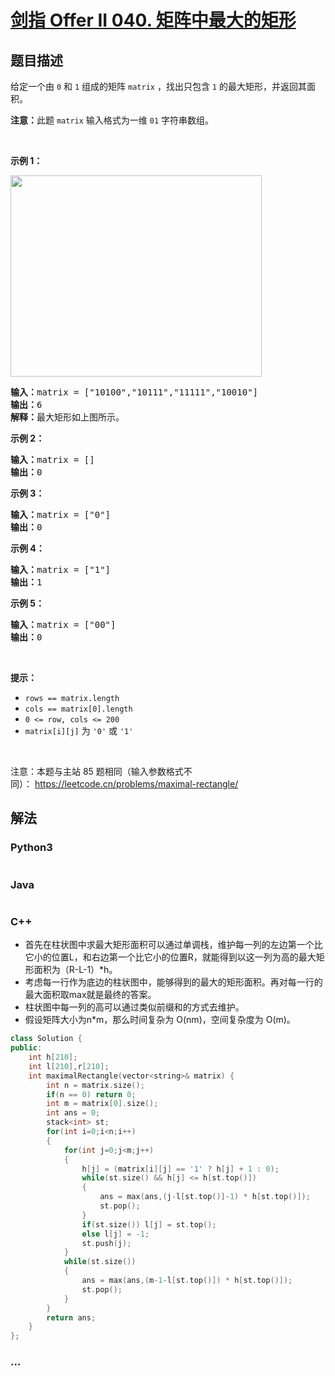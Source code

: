 # [剑指 Offer II 040. 矩阵中最大的矩形](https://leetcode.cn/problems/PLYXKQ)

## 题目描述

<!-- 这里写题目描述 -->

<p>给定一个由&nbsp;<code>0</code> 和 <code>1</code>&nbsp;组成的矩阵 <code>matrix</code>&nbsp;，找出只包含 <code>1</code> 的最大矩形，并返回其面积。</p>

<p><strong>注意：</strong>此题 <code>matrix</code>&nbsp;输入格式为一维 <code>01</code> 字符串数组。</p>

<p>&nbsp;</p>

<p><strong>示例 1：</strong></p>

<p><img alt="" src="https://fastly.jsdelivr.net/gh/doocs/leetcode@main/lcof2/%E5%89%91%E6%8C%87%20Offer%20II%20040.%20%E7%9F%A9%E9%98%B5%E4%B8%AD%E6%9C%80%E5%A4%A7%E7%9A%84%E7%9F%A9%E5%BD%A2/images/maximal.jpg" style="width: 402px; height: 322px;" /></p>

<pre>
<strong>输入：</strong>matrix = ["10100","10111","11111","10010"]
<strong>输出：</strong>6
<strong>解释：</strong>最大矩形如上图所示。
</pre>

<p><strong>示例 2：</strong></p>

<pre>
<strong>输入：</strong>matrix = []
<strong>输出：</strong>0
</pre>

<p><strong>示例 3：</strong></p>

<pre>
<strong>输入：</strong>matrix = ["0"]
<strong>输出：</strong>0
</pre>

<p><strong>示例 4：</strong></p>

<pre>
<strong>输入：</strong>matrix = ["1"]
<strong>输出：</strong>1
</pre>

<p><strong>示例 5：</strong></p>

<pre>
<strong>输入：</strong>matrix = ["00"]
<strong>输出：</strong>0
</pre>

<p>&nbsp;</p>

<p><strong>提示：</strong></p>

<ul>
	<li><code>rows == matrix.length</code></li>
	<li><code>cols == matrix[0].length</code></li>
	<li><code>0 &lt;= row, cols &lt;= 200</code></li>
	<li><code>matrix[i][j]</code> 为 <code>'0'</code> 或 <code>'1'</code></li>
</ul>

<p>&nbsp;</p>

<p>注意：本题与主站 85 题相同（输入参数格式不同）：&nbsp;<a href="https://leetcode.cn/problems/maximal-rectangle/">https://leetcode.cn/problems/maximal-rectangle/</a></p>

## 解法

<!-- 这里可写通用的实现逻辑 -->

<!-- tabs:start -->

### **Python3**

<!-- 这里可写当前语言的特殊实现逻辑 -->

```python

```

### **Java**

<!-- 这里可写当前语言的特殊实现逻辑 -->

```java

```
### **C++**

- 首先在柱状图中求最大矩形面积可以通过单调栈，维护每一列的左边第一个比它小的位置L，和右边第一个比它小的位置R，就能得到以这一列为高的最大矩形面积为（R-L-1）*h。
- 考虑每一行作为底边的柱状图中，能够得到的最大的矩形面积。再对每一行的最大面积取max就是最终的答案。
- 柱状图中每一列的高可以通过类似前缀和的方式去维护。
- 假设矩阵大小为n*m，那么时间复杂为 O(nm)，空间复杂度为 O(m)。

```c++
class Solution {
public:
    int h[210];
    int l[210],r[210];
    int maximalRectangle(vector<string>& matrix) {
        int n = matrix.size();
        if(n == 0) return 0;
        int m = matrix[0].size();
        int ans = 0;
        stack<int> st;
        for(int i=0;i<n;i++)
        {
            for(int j=0;j<m;j++)
            {
                h[j] = (matrix[i][j] == '1' ? h[j] + 1 : 0);
                while(st.size() && h[j] <= h[st.top()]) 
                {
                    ans = max(ans,(j-l[st.top()]-1) * h[st.top()]);
                    st.pop();
                }
                if(st.size()) l[j] = st.top();
                else l[j] = -1;
                st.push(j);
            }
            while(st.size())
            {
                ans = max(ans,(m-1-l[st.top()]) * h[st.top()]);
                st.pop();
            }
        }
        return ans;
    }
};
```
### **...**

```

```

<!-- tabs:end -->
